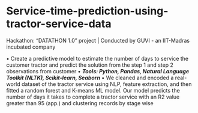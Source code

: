 # Service-time-prediction-using-tractor-service-data
Hackathon: “DATATHON 1.0” project | Conducted by GUVI - an IIT-Madras incubated company

•	Create a predictive model to estimate the number of days to service the customer tractor and predict the solution from the step 1 and step 2 observations from customer
•	_**Tools: Python, Pandas, Natural Language Toolkit (NLTK), Scikit-learn, Seaborn**_
•	We cleaned and encoded a real-world dataset of the tractor service using NLP, feature extraction, and then fitted a random forest and K-means ML model. Our model predicts the number of days it takes to complete a tractor service with an R2 value greater than 95 (app.) and clustering records by stage wise
